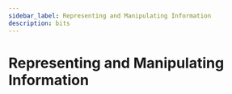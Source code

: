 ```yaml
---
sidebar_label: Representing and Manipulating Information
description: bits
---
```


# Representing and Manipulating Information
